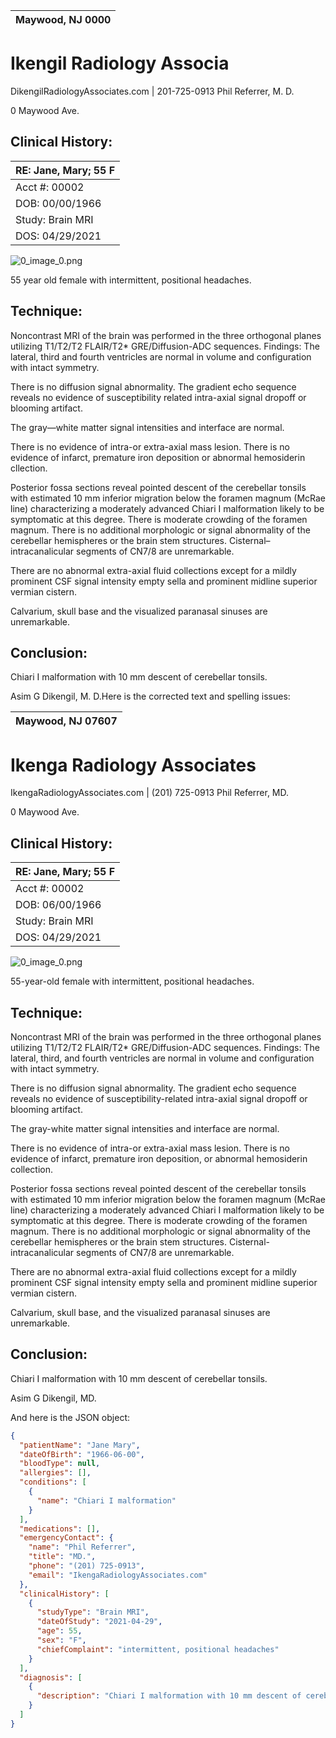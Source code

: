 | Maywood, NJ 0000   |
|--------------------|

# Ikengil Radiology Associa

DikengilRadiologyAssociates.com | 201-725-0913 Phil Referrer, M. D.

0 Maywood Ave.

## Clinical History:

| RE: Jane, Mary; 55 F   |
|------------------------|
| Acct #: 00002          |
| DOB: 00/00/1966        |
| Study: Brain MRI       |
| DOS: 04/29/2021        |

![0_image_0.png](0_image_0.png)

55 year old female with intermittent, positional headaches.

## Technique:

Noncontrast MRI of the brain was performed in the three orthogonal planes utilizing T1/T2/T2 FLAIR/T2* GRE/Diffusion-ADC sequences. Findings:
The lateral, third and fourth ventricles are normal in volume and configuration with intact symmetry.

There is no diffusion signal abnormality.  The gradient echo sequence reveals no evidence of susceptibility related intra-axial signal dropoff or blooming artifact.

The gray—white matter signal intensities and interface are normal.

There is no evidence of intra-or extra-axial mass lesion. There is no evidence of infarct, premature iron deposition or abnormal hemosiderin cllection.

Posterior fossa sections reveal pointed descent of the cerebellar tonsils with estimated 10 mm inferior migration below the foramen magnum
(McRae line) characterizing a moderately advanced Chiari I
malformation likely to be symptomatic at this degree.  There is moderate crowding of the foramen magnum. There is no additional morphologic or signal abnormality of the cerebellar hemispheres or the brain stem structures.  Cisternal–intracanalicular segments of CN7/8 are unremarkable.

There are no abnormal extra-axial fluid collections except for a mildly prominent CSF signal intensity empty sella and prominent midline superior vermian cistern.

Calvarium, skull base and the visualized paranasal sinuses are unremarkable.

## Conclusion:

Chiari I malformation with 10 mm descent of cerebellar tonsils.

Asim G Dikengil, M. D.Here is the corrected text and spelling issues:

Maywood, NJ 07607 |
|--------------------|

# Ikenga Radiology Associates

IkengaRadiologyAssociates.com | (201) 725-0913 Phil Referrer, MD.

0 Maywood Ave.

## Clinical History:

| RE: Jane, Mary; 55 F   |
|------------------------|
| Acct #: 00002          |
| DOB: 06/00/1966        |
| Study: Brain MRI       |
| DOS: 04/29/2021        |

![0_image_0.png](0_image_0.png)

55-year-old female with intermittent, positional headaches.

## Technique:

Noncontrast MRI of the brain was performed in the three orthogonal planes utilizing T1/T2/T2 FLAIR/T2* GRE/Diffusion-ADC sequences. Findings:
The lateral, third, and fourth ventricles are normal in volume and configuration with intact symmetry.

There is no diffusion signal abnormality.  The gradient echo sequence reveals no evidence of susceptibility-related intra-axial signal dropoff or blooming artifact.

The gray-white matter signal intensities and interface are normal.

There is no evidence of intra-or extra-axial mass lesion. There is no evidence of infarct, premature iron deposition, or abnormal hemosiderin collection.

Posterior fossa sections reveal pointed descent of the cerebellar tonsils with estimated 10 mm inferior migration below the foramen magnum (McRae line) characterizing a moderately advanced Chiari I malformation likely to be symptomatic at this degree.  There is moderate crowding of the foramen magnum. There is no additional morphologic or signal abnormality of the cerebellar hemispheres or the brain stem structures.  Cisternal-intracanalicular segments of CN7/8 are unremarkable.

There are no abnormal extra-axial fluid collections except for a mildly prominent CSF signal intensity empty sella and prominent midline superior vermian cistern.

Calvarium, skull base, and the visualized paranasal sinuses are unremarkable.

## Conclusion:

Chiari I malformation with 10 mm descent of cerebellar tonsils.

Asim G Dikengil, MD.

And here is the JSON object:

```json
{
  "patientName": "Jane Mary",
  "dateOfBirth": "1966-06-00",
  "bloodType": null,
  "allergies": [],
  "conditions": [
    {
      "name": "Chiari I malformation"
    }
  ],
  "medications": [],
  "emergencyContact": {
    "name": "Phil Referrer",
    "title": "MD.",
    "phone": "(201) 725-0913",
    "email": "IkengaRadiologyAssociates.com"
  },
  "clinicalHistory": [
    {
      "studyType": "Brain MRI",
      "dateOfStudy": "2021-04-29",
      "age": 55,
      "sex": "F",
      "chiefComplaint": "intermittent, positional headaches"
    }
  ],
  "diagnosis": [
    {
      "description": "Chiari I malformation with 10 mm descent of cerebellar tonsils."
    }
  ]
}
```
